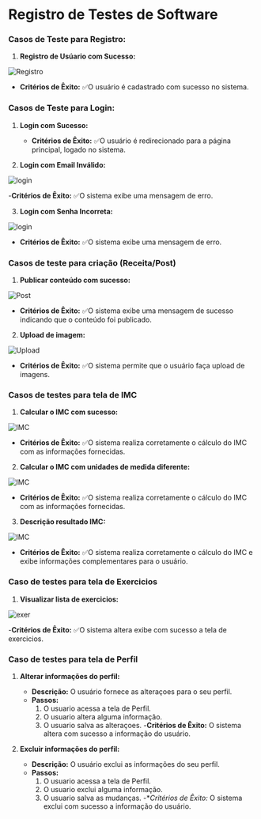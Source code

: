 # Registro de Testes de Software


### Casos de Teste para Registro:

1. **Registro de Usúario com Sucesso:**

![Registro](https://github.com/ICEI-PUC-Minas-PMV-ADS/pmv-ads-2024-1-e3-proj-mov-t6-pmv-ads-2024-1-e3-proj-fitfocus/blob/fd48a44436d02a02d733d17669a1b800702a96f1/docs/img/registroPerfil.png)

   - **Critérios de Êxito:**
	✅O usuário é cadastrado com sucesso no sistema.
     


### Casos de Teste para Login:

1. **Login com Sucesso:**


   - **Critérios de Êxito:** 
   ✅O usuário é redirecionado para a página principal, logado no sistema.

2. **Login com Email Inválido:**

![login](https://github.com/ICEI-PUC-Minas-PMV-ADS/pmv-ads-2024-1-e3-proj-mov-t6-pmv-ads-2024-1-e3-proj-fitfocus/blob/fd48a44436d02a02d733d17669a1b800702a96f1/docs/img/erroLogin2.png)

   -**Critérios de Êxito:**
	✅O sistema exibe uma mensagem de erro.

3. **Login com Senha Incorreta:**

![login](https://github.com/ICEI-PUC-Minas-PMV-ADS/pmv-ads-2024-1-e3-proj-mov-t6-pmv-ads-2024-1-e3-proj-fitfocus/blob/fd48a44436d02a02d733d17669a1b800702a96f1/docs/img/erroLogin.png)

   - **Critérios de Êxito:**
	✅O sistema exibe uma mensagem de erro.


### Casos de teste para criação (Receita/Post)

1. **Publicar conteúdo com sucesso:**

![Post](https://github.com/ICEI-PUC-Minas-PMV-ADS/pmv-ads-2024-1-e3-proj-mov-t6-pmv-ads-2024-1-e3-proj-fitfocus/blob/fd48a44436d02a02d733d17669a1b800702a96f1/docs/img/postSucesso.png)

   - **Critérios de Êxito:** 
	✅O sistema exibe uma mensagem de sucesso indicando que o conteúdo foi publicado.


2. **Upload de imagem:**

![Upload](https://github.com/ICEI-PUC-Minas-PMV-ADS/pmv-ads-2024-1-e3-proj-mov-t6-pmv-ads-2024-1-e3-proj-fitfocus/blob/fd48a44436d02a02d733d17669a1b800702a96f1/docs/img/uploadIMG.png)

   - **Critérios de Êxito:** 
	✅O sistema permite que o usuário faça upload de imagens.


### Casos de testes para tela de IMC

1. **Calcular o IMC com sucesso:**

![IMC](https://github.com/ICEI-PUC-Minas-PMV-ADS/pmv-ads-2024-1-e3-proj-mov-t6-pmv-ads-2024-1-e3-proj-fitfocus/blob/fd48a44436d02a02d733d17669a1b800702a96f1/docs/img/imc.png)
    
   - **Critérios de Êxito:** 
	✅O sistema realiza corretamente o cálculo do IMC com as informações fornecidas.

2. **Calcular o IMC com unidades de medida diferente:**

![IMC](https://github.com/ICEI-PUC-Minas-PMV-ADS/pmv-ads-2024-1-e3-proj-mov-t6-pmv-ads-2024-1-e3-proj-fitfocus/blob/fd48a44436d02a02d733d17669a1b800702a96f1/docs/img/imcMedidasDif.png)

   - **Critérios de Êxito:**
	✅O sistema realiza corretamente o cálculo do IMC com as informações fornecidas.

3. **Descrição resultado IMC:**

![IMC](https://github.com/ICEI-PUC-Minas-PMV-ADS/pmv-ads-2024-1-e3-proj-mov-t6-pmv-ads-2024-1-e3-proj-fitfocus/blob/fd48a44436d02a02d733d17669a1b800702a96f1/docs/img/imcDetalhes.png)

   - **Critérios de Êxito:**
	✅O sistema realiza corretamente o cálculo do IMC e exibe informações complementares para o usuário.

### Caso de testes para tela de Exercicios

1. **Visualizar lista de exercicios:**

 ![exer](https://github.com/ICEI-PUC-Minas-PMV-ADS/pmv-ads-2024-1-e3-proj-mov-t6-pmv-ads-2024-1-e3-proj-fitfocus/blob/fd48a44436d02a02d733d17669a1b800702a96f1/docs/img/exercicios.png)

   -**Critérios de Êxito:**
	✅O sistema altera exibe com sucesso a tela de exercicios.


### Caso de testes para tela de Perfil

1. **Alterar informações do perfil:**
   - **Descrição:** O usuário fornece as alteraçoes para o seu perfil.
   - **Passos:**
     1. O usuario acessa a tela de Perfil.
     2. O usuario altera alguma informação.
     3. O usuario salva as alteraçoes.
   -**Critérios de Êxito:**
	O sistema altera com sucesso a informação do usuário.

2. **Excluir informações do perfil:**
   - **Descrição:** O usuário exclui as informações do seu perfil.
   - **Passos:**
     1. O usuario acessa a tela de Perfil.
     2. O usuario exclui alguma informação.
     3. O usuario salva as mudanças.
   -**Critérios de Êxito:*
	O sistema exclui com sucesso a informação do usuário.

